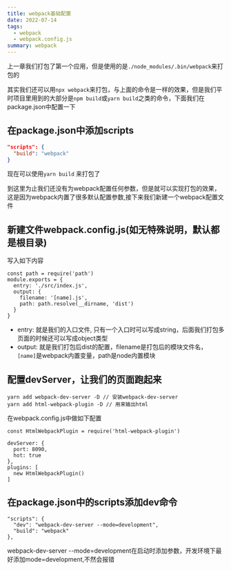 ```yaml
---
title: webpack基础配置
date: 2022-07-14
tags:
  - webpack
  - webpack.config.js
summary: webpack
---
```


上一章我们打包了第一个应用，但是使用的是`./node_modules/.bin/webpack`来打包的

其实我们还可以用`npx webpack`来打包，与上面的命令是一样的效果，但是我们平时项目里用到的大部分是`npm build`或`yarn build`之类的命令，下面我们在package.json中配置一下

## 在package.json中添加scripts

```json
"scripts": {
  "build": "webpack"
}
```
现在可以使用`yarn build` 来打包了

到这里为止我们还没有为webpack配置任何参数，但是就可以实现打包的效果，这是因为webpack内置了很多默认配置参数,接下来我们新建一个webpack配置文件

## 新建文件webpack.config.js(如无特殊说明，默认都是根目录)

写入如下内容

```
const path = require('path')
module.exports = {
  entry: './src/index.js',
  output: {
    filename: '[name].js',
    path: path.resolve(__dirname, 'dist')
  }
}
```
* entry: 就是我们的入口文件, 只有一个入口时可以写成string，后面我们打包多页面的时候还可以写成object类型
* output: 就是我们打包后dist的配置，filename是打包后的模块文件名，`[name]`是webpack内置变量，path是node内置模块

## 配置devServer，让我们的页面跑起来

```
yarn add webpack-dev-server -D // 安装webpack-dev-server
yarn add html-webpack-plugin -D // 用来输出html
```

在webpack.config.js中做如下配置

```
const HtmlWebpackPlugin = require('html-webpack-plugin')

devServer: {
  port: 8090,
  hot: true
},
plugins: [
  new HtmlWebpackPlugin()
]
```

## 在package.json中的scripts添加dev命令

```
"scripts": {
  "dev": "webpack-dev-server --mode=development",
  "build": "webpack"
},
```
webpack-dev-server --mode=development在启动时添加参数，开发环境下最好添加mode=development,不然会报错